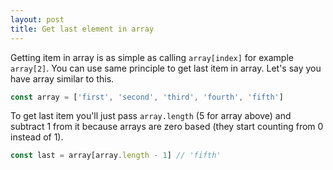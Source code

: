 ```yaml
---
layout: post
title: Get last element in array
---
```


Getting item in array is as simple as calling `array[index]` for example `array[2]`. You can use same principle to get last item in array. Let's say you have array similar to this.

```js
const array = ['first', 'second', 'third', 'fourth', 'fifth']
```

To get last item you'll just pass `array.length` (5 for array above) and subtract 1 from it because arrays are zero based (they start counting from 0 instead of 1).

```js
const last = array[array.length - 1] // 'fifth'
```
